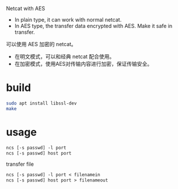 Netcat with AES
- In plain type, it can work with normal netcat.
- In AES type, the transfer data encrypted with AES. Make it safe in transfer.

可以使用 AES 加密的 netcat。
- 在明文模式，可以和经典 netcat 配合使用。
- 在加密模式，使用AES对传输内容进行加密，保证传输安全。

# build
```sh
sudo apt install libssl-dev
make
```

# usage

```txt
ncs [-s passwd] -l port
ncs [-s passwd] host port
```

transfer file

```txt
ncs [-s passwd] -l port < filenamein
ncs [-s passwd] host port > filenameout
```

